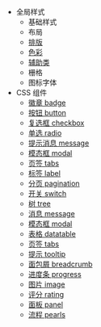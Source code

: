  * 全局样式
   * 基础样式
   * 布局
   * [排版](typography.md)
   * [色彩](color.md)
   * [辅助类](utilities.md)
   * 栅格
   * 图标字体
 * CSS 组件
   * [徽章 badge](badge.md)
   * [按钮 button](button.md)
   * [复选框 checkbox](checkbox.md)
   * [单选 radio](radio.md)
   * [提示消息 message](message.md)
   * [模态框 modal](modal.md)
   * [页签 tabs](tabs.md)
   * [标签 label](label.md)
   * [分页 pagination](pagination.md)
   * [开关 switch](switchButton.md)
   * [树 tree](tree.md)
   * [消息 message](message.md)
   * [模态框 modal](modal.md)
   * [表格 datatable](datatable.md)
   * [页签 tabs](tabs.md)
   * [提示 tooltip](tooltip.md)
   * [面包屑 breadcrumb](breadcrumb.md)
   * [进度条 progress](progress.md)
   * [图片 image](image.md)
   * [评分 rating](rating.md)
   * [面板 panel](panel.md)
   * [流程 pearls](pearls.md)
